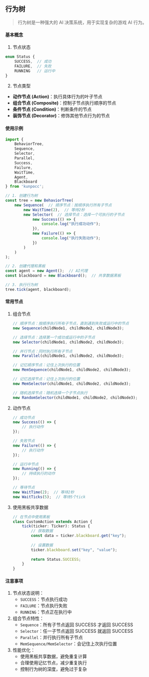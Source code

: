 ## 行为树

> 行为树是一种强大的 AI 决策系统，用于实现复杂的游戏 AI 行为。

#### 基本概念

1. 节点状态
```typescript
enum Status {
    SUCCESS,  // 成功
    FAILURE,  // 失败
    RUNNING   // 运行中
}
```

2. 节点类型
- **动作节点 (Action)**：执行具体行为的叶子节点
- **组合节点 (Composite)**：控制子节点执行顺序的节点
- **条件节点 (Condition)**：判断条件的节点
- **装饰节点 (Decorator)**：修饰其他节点行为的节点

#### 使用示例

```typescript
import { 
    BehaviorTree, 
    Sequence, 
    Selector, 
    Parallel,
    Success,
    Failure,
    WaitTime,
    Agent,
    Blackboard
} from 'kunpocc';

// 1. 创建行为树
const tree = new BehaviorTree(
    new Sequence(  // 顺序节点：按顺序执行所有子节点
        new WaitTime(2),  // 等待2秒
        new Selector(  // 选择节点：选择一个可执行的子节点
            new Success(() => {
                console.log("执行成功动作");
            }),
            new Failure(() => {
                console.log("执行失败动作");
            })
        )
    )
);

// 2. 创建代理和黑板
const agent = new Agent();  // AI代理
const blackboard = new Blackboard();  // 共享数据黑板

// 3. 执行行为树
tree.tick(agent, blackboard);
```

#### 常用节点

1. 组合节点

   ```typescript
   // 顺序节点：按顺序执行所有子节点，直到遇到失败或运行中的节点
   new Sequence(childNode1, childNode2, childNode3);
   
   // 选择节点：选择第一个成功或运行中的子节点
   new Selector(childNode1, childNode2, childNode3);
   
   // 并行节点：同时执行所有子节点
   new Parallel(childNode1, childNode2, childNode3);
   
   // 记忆顺序节点：记住上次执行的位置
   new MemSequence(childNode1, childNode2, childNode3);
   
   // 记忆选择节点：记住上次执行的位置
   new MemSelector(childNode1, childNode2, childNode3);
   
   // 随机选择节点：随机选择一个子节点执行
   new RandomSelector(childNode1, childNode2, childNode3);
   ```

2. 动作节点

   ```typescript
   // 成功节点
   new Success(() => {
       // 执行动作
   });
   
   // 失败节点
   new Failure(() => {
       // 执行动作
   });
   
   // 运行中节点
   new Running(() => {
       // 持续执行的动作
   });
   
   // 等待节点
   new WaitTime(2);  // 等待2秒
   new WaitTicks(5);  // 等待5个tick
   ```

3. 使用黑板共享数据

   ```typescript
   // 在节点中使用黑板
   class CustomAction extends Action {
       tick(ticker: Ticker): Status {
           // 获取数据
           const data = ticker.blackboard.get("key");
           
           // 设置数据
           ticker.blackboard.set("key", "value");
           
           return Status.SUCCESS;
       }
   }
   ```

   
#### 注意事项

1. 节点状态说明：
   - `SUCCESS`：节点执行成功
   - `FAILURE`：节点执行失败
   - `RUNNING`：节点正在执行中
2. 组合节点特性：
   - `Sequence`：所有子节点返回 SUCCESS 才返回 SUCCESS
   - `Selector`：任一子节点返回 SUCCESS 就返回 SUCCESS
   - `Parallel`：并行执行所有子节点
   - `MemSequence/MemSelector`：会记住上次执行位置
3. 性能优化：
   - 使用黑板共享数据，避免重复计算
   - 合理使用记忆节点，减少重复执行
   - 控制行为树的深度，避免过于复杂


